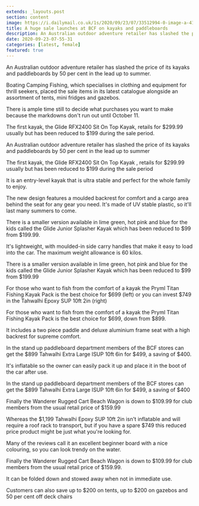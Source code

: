 ```yaml
---
extends: _layouts.post
section: content
image: https://i.dailymail.co.uk/1s/2020/09/23/07/33512994-0-image-a-41_1600841683794.jpg 
title: A huge sale launches at BCF on kayaks and paddleboards 
description: An Australian outdoor adventure retailer has slashed the price of its kayaks and paddleboards by 50 per cent in the lead up to summer. 
date: 2020-09-23-07-55-31 
categories: [latest, female] 
featured: true 
--- 
```

An Australian outdoor adventure retailer has slashed the price of its kayaks and paddleboards by 50 per cent in the lead up to summer.

Boating Camping Fishing, which specialises in clothing and equipment for thrill seekers, placed the sale items in its latest catalogue alongside an assortment of tents, mini fridges and gazebos.

There is ample time still to decide what purchases you want to make because the markdowns don't run out until October 11. 

The first kayak, the Glide RFX2400 Sit On Top Kayak, retails for $299.99 usually but has been reduced to $199 during the sale period.

An Australian outdoor adventure retailer has slashed the price of its kayaks and paddleboards by 50 per cent in the lead up to summer

The first kayak, the Glide RFX2400 Sit On Top Kayak , retails for $299.99 usually but has been reduced to $199 during the sale period

It is an entry-level kayak that is ultra stable and perfect for the whole family to enjoy.  

The new design features a moulded backrest for comfort and a cargo area behind the seat for any gear you need. It's made of UV stable plastic, so it'll last many summers to come.

There is a smaller version available in lime green, hot pink and blue for the kids called the Glide Junior Splasher Kayak which has been reduced to $99 from $199.99.

It's lightweight, with moulded-in side carry handles that make it easy to load into the car. The maximum weight allowance is 60 kilos.

There is a smaller version available in lime green, hot pink and blue for the kids called the Glide Junior Splasher Kayak which has been reduced to $99 from $199.99

For those who want to fish from the comfort of a kayak the Pryml Titan Fishing Kayak Pack is the best choice for $699 (left) or you can invest $749 in the Tahwalhi Epoxy SUP 10ft 2in (right)

For those who want to fish from the comfort of a kayak the Pryml Titan Fishing Kayak Pack is the best choice for $699, down from $899.

It includes a two piece paddle and deluxe aluminium frame seat with a high backrest for supreme comfort.  

In the stand up paddleboard department members of the BCF stores can get the $899 Tahwalhi Extra Large ISUP 10ft 6in for $499, a saving of $400.

It's inflatable so the owner can easily pack it up and place it in the boot of the car after use.

In the stand up paddleboard department members of the BCF stores can get the $899 Tahwalhi Extra Large ISUP 10ft 6in for $499, a saving of $400

Finally the Wanderer Rugged Cart Beach Wagon is down to $109.99 for club members from the usual retail price of $159.99

Whereas the $1,199 Tahwalhi Epoxy SUP 10ft 2in isn't inflatable and will require a roof rack to transport, but if you have a spare $749 this reduced price product might be just what you're looking for.

Many of the reviews call it an excellent beginner board with a nice colouring, so you can look trendy on the water.

Finally the Wanderer Rugged Cart Beach Wagon is down to $109.99 for club members from the usual retail price of $159.99.

It can be folded down and stowed away when not in immediate use. 

Customers can also save up to $200 on tents, up to $200 on gazebos and 50 per cent off deck chairs 

